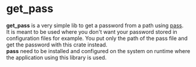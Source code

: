 # get_pass

**get_pass** is a very simple lib to get a password from a path using [pass](https://www.passwordstore.org).  
It is meant to be used where you don't want your password stored in configuration files for example. You put only the path of the pass file and get the password with this crate instead.  
**pass** need to be installed and configured on the system on runtime where the application using this library is used.
